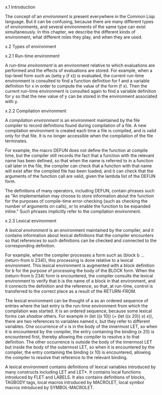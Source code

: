 x.1 Introduction

The concept of an *environment* is present everywhere in the Common
Lisp language.  But it can be confusing, because there are many
different types of environments, and several environments of the same
type can exist simultaneously.  In this chapter, we describe the
different kinds of environment, what different roles they play, and
when they are used.

x.2 Types of environment

x.2.1 Run-time environment

A *run-time environment* is an environment relative to which
evaluations are performed and the effects of evaluations are stored.
For example, when a top-level form such as (setq y (f x)) is
evaluated, the current run-time environment is consulted to find a
function definition for f and a variable definition for x in order to
compute the value of the form (f x).  Then the current run-time
environment is consulted again to find a variable definition for y so
that the new value of y can be stored in the environment associated
with y.

x.2.2 Compilation environment

A *compilation environment* is an environment maintained by the file
compiler to record definitions found during compilation of a file.  A
new compilation environment is created each time a file is compiled,
and is valid only for that file.  It is no longer accessible when the
compilation of the file terminates.

For example, the macro DEFUN does not define the function at compile
time, but the compiler still records the fact that a function with the
relevant name has been defined, so that when the name is referred to
in a function call later in the file, the compiler can check that a
function with that name will exist after the compiled file has been
loaded, and it can check that the arguments of the function call are
valid, given the lambda list of the DEFUN form.

The definitions of many operators, including DEFUN, contain phrases
such as "An implementation may choose to store information about the
function for the purposes of compile-time error-checking (such as
checking the number of arguments on calls), or to enable the function
to be expanded inline."  Such phrases implicitly refer to the
compilation environment.

x.2.3 Lexical environment

A *lexical environment* is an environment maintained by the compiler,
and it contains information about lexical definitions that the
compiler encounters so that references to such definitions can be
checked and connected to the corresponding definition.

For example, when the compiler processes a form such as (block b
... (return-from b 234)), this processing is done relative to a
lexical environment.  This lexical environment is augmented with a
block definition for b for the purpose of processing the body of the
BLOCK form.  When the (return-from b 234) form is encountered, the
compiler consults the lexical environment to verify that b is the name
of a block in that environment, and it connects the definition and the
reference, so that, at run-time, control is transferred to the correct
place as a result of the RETURN-FROM.

The lexical environment can be thought of a as an ordered sequence of
entries where the last entry is the run-time environment from which
the compilation was started.   It is an ordered sequence, because some
lexical forms can *shadow* others.  For example in (let ((x 10)) (+ (let
((x 20)) x) x)), there are two references to variables named x, but
they refer to different variables.  One occurrence of x is in the body
of the innermost LET, so when it is encountered by the compiler, the
entry containing the binding (x 20) is encountered first, thereby
allowing the compiler to resolve x to that definition.  The other
occurrence is outside the body of the innermost LET but inside the
body of the outermost LET, so when it is encountered by the compiler,
the entry containing the binding (x 10) is encountered, allowing the
compiler to resolve that reference to the relevant binding.

A lexical environment contains definitions of lexical variables
introduced by many constructs including LET and LET*.  It contains
local functions introduced by FLET and LABELS.  It also contains
definitions of blocks, TAGBODY tags, local macros introduced by
MACROLET, local symbol macros introduced by SYMBOL-MACROLET.
